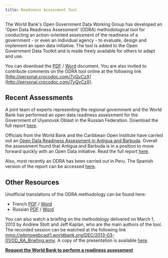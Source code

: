 ```yaml
---
title: Readiness Assessment Tool
---
```


The World Bank's Open Government Data Working Group has developed an 'Open Data Readiness Assessment' (ODRA) methodological tool for conducting an action-oriented assessment of the readiness of a government - or even an individual agency - to evaluate, design and implement an open data initiative. The tool is added to the Open Government Data Toolkit and is made freely available for others to adapt and use.

You can download the [PDF](http://data.worldbank.org/sites/default/files/1/od_readiness_-_revised_v2.pdf) / [Word](http://data.worldbank.org/sites/default/files/1/od_readiness_-_revised_v2.doc) document. You are also invited to contribute comments on the ODRA tool online at the following link [http://personal.crocodoc.com/7yQvCzX](http://personal.crocodoc.com/7yQvCzX).

## Recent Assessments

A joint team of experts representing the regional government and the World Bank has performed an open data readiness assessment for the Government of Ulyanovsk Oblast in the Russian Federation. Download the full report [here](http://data.worldbank.org/sites/default/files/1/odra_ulyanovsk_web_final.doc).

Officials from the World Bank and the Caribbean Open Institute have carried out an [Open Data Readiness Assessment in Antigua and Barbuda](http://www.ab.gov.ag/article_details.php?id=4223&amp;amp;category=38). Overall the assessment found that Antigua and Barbuda is in a position to move forward quickly with an Open Data initiative. Read the full report [here](http://www.ab.gov.ag/article_details.php?id=4222&amp;amp;category=114).

Also, most recently an ODRA has been carried out in Peru. The Spanish version of the report can be accessed [here](http://data.worldbank.org/sites/default/files/1/odra-peru-final-.pdf).

## Other Resources

Unofficial translations of the ODRA methodology can be found here:

*   French [PDF](http://data.worldbank.org/sites/default/files/1/evaluation_de_letat_de_preparation_des_administrations_a_un_programme_dopen_data_revised_-_review_translation_v1_final_0.pdf) / [Word](http://data.worldbank.org/sites/default/files/1/evaluation_de_letat_de_preparation_des_administrations_a_un_programme_dopen_data_revised_-_review_translation_v1_final.docx)
*   Russian [PDF](http://data.worldbank.org/sites/default/files/1/od_readiness_assessment_methodology_russian.pdf) / [Word](http://data.worldbank.org/sites/default/files/1/od_readiness_assessment_methodology_russian.doc)

You can also watch a briefing on the methodology delivered on March 1, 2013 by Andrew Stott and Jeff Kaplan, who are the main authors of the tool. The recorded session can be watched at the following link [mms://wbmswebcast1.worldbank.org/DEC/2013-03-01/OD_RA_Briefing.wmv](mms://wbmswebcast1.worldbank.org/DEC/2013-03-01/OD_RA_Briefing.wmv). A copy of the presentation is available [here](http://data.worldbank.org/sites/default/files/1/2013-03-01_0900_open_data-odra_briefing.pdf).

**[Request the World Bank to perform a readiness assessment](mailto:opengovdata@worldbank.org)**
